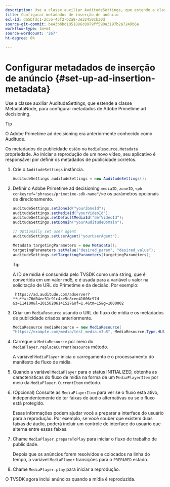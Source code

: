 ```yaml
---
description: Use a classe auxiliar AuditudeSettings, que estende a classe MetadataNode, para configurar metadados de Adobe Primetime ad decisioning.
title: Configurar metadados de inserção de anúncio
exl-id: da5bfdc1-2c55-45f2-b2a8-3e32450cb30d
source-git-commit: be43bbbd1051886c8979ff590a3197b2a7249b6a
workflow-type: tm+mt
source-wordcount: '267'
ht-degree: 0%

---
```


# Configurar metadados de inserção de anúncio {#set-up-ad-insertion-metadata}

Use a classe auxiliar AuditudeSettings, que estende a classe MetadataNode, para configurar metadados de Adobe Primetime ad decisioning.

>[!TIP]
>
>O Adobe Primetime ad decisioning era anteriormente conhecido como Auditude.

Os metadados de publicidade estão na `MediaResource.Metadata` propriedade. Ao iniciar a reprodução de um novo vídeo, seu aplicativo é responsável por definir os metadados de publicidade corretos.

1. Crie o `AuditudeSettings` instância.

   ```java
   AuditudeSettings auditudeSettings = new AuditudeSettings();
   ```

1. Definir o Adobe Primetime ad decisioning `mediaID`, `zoneID`, `<ph conkeyref="phrases/primetime-sdk-name"/>`e os parâmetros opcionais de direcionamento.

   ```java
   auditudeSettings.setZoneId("yourZoneId"); 
   auditudeSettings.setMediaId("yourVideoId"); 
   auditudeSettings.setDefaultMediaId("defVideoId"); 
   auditudeSettings.setDomain("yourAuditudeDomain"); 
   
   // Optionally set user agent  
   auditudeSettings.setUserAgent("yourUserAgent"); 
   
   Metadata targetingParameters = new Metadata(); 
   targetingParameters.setValue("desired_param", "desired_value"); 
   auditudeSettings.setTargetingParameters(targetingParameters);
   ```

   >[!TIP]
   >
   >A ID de mídia é consumida pelo TVSDK como uma string, que é convertida em um valor md5, e é usada para a variável `u` valor na solicitação de URL do Primetime e da decisão. Por exemplo:
   >
   >
   >` https://ad.auditude.com/adserver? **u**=c76d04ee31c91c4ce5c8cee41006c97d &z=114100&l=20150206141527&of=1.4&tm=15&g=1000002`

1. Criar um `MediaResource` usando o URL do fluxo de mídia e os metadados de publicidade criados anteriormente.

   ```java
   MediaResource mediaResource = new MediaResource( 
   "https://example.com/media/test_media.m3u8", MediaResource.Type.HLS, Metadata);
   ```

1. Carregue o `MediaResource` por meio do `MediaPlayer.replaceCurrentResource` método.

   A variável `MediaPlayer` inicia o carregamento e o processamento do manifesto de fluxo de mídia.

1. Quando a variável `MediaPlayer` para o status INITIALIZED, obtenha as características do fluxo de mídia na forma de um `MediaPlayerItem` por meio da `MediaPlayer.CurrentItem` método.
1. (Opcional) Consulte as `MediaPlayerItem` para ver se o fluxo está ativo, independentemente de ter faixas de áudio alternativas ou se o fluxo está protegido.

   Essas informações podem ajudar você a preparar a interface do usuário para a reprodução. Por exemplo, se você souber que existem duas faixas de áudio, poderá incluir um controle de interface do usuário que alterna entre essas faixas.

1. Chame `MediaPlayer.prepareToPlay` para iniciar o fluxo de trabalho de publicidade.

   Depois que os anúncios forem resolvidos e colocados na linha do tempo, a variável `MediaPlayer` transições para o `PREPARED` estado.
1. Chame `MediaPlayer.play` para iniciar a reprodução.

O TVSDK agora inclui anúncios quando a mídia é reproduzida.
